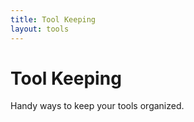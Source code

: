 ```yaml
---
title: Tool Keeping
layout: tools
---
```


# Tool Keeping
Handy ways to keep your tools organized.

